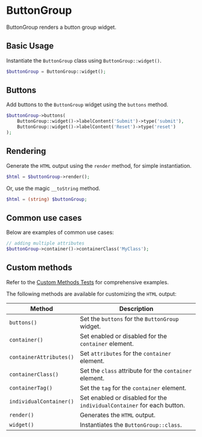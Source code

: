 # ButtonGroup

ButtonGroup renders a button group widget.

## Basic Usage

Instantiate the `ButtonGroup` class using `ButtonGroup::widget()`.

```php
$buttonGroup = ButtonGroup::widget();
```

## Buttons

Add buttons to the `ButtonGroup` widget using the `buttons` method.

```php
$buttonGroup->buttons(
    ButtonGroup::widget()->labelContent('Submit')->type('submit'),
    ButtonGroup::widget()->labelContent('Reset')->type('reset')
);
```

## Rendering

Generate the `HTML` output using the `render` method, for simple instantiation. 

```php
$html = $buttonGroup->render();
```

Or, use the magic `__toString` method.

```php
$html = (string) $buttonGroup;
```

## Common use cases

Below are examples of common use cases:

```php
// adding multiple attributes
$buttonGroup->container()->containerClass('MyClass');
```

## Custom methods

Refer to the [Custom Methods Tests](https://github.com/php-forge/html/blob/main/tests/Input/ButtonGroup/CustomMethodTest.php) 
for comprehensive examples.

The following methods are available for customizing the `HTML` output:

| Method                 | Description                                                                                 |
| ---------------------- | ------------------------------------------------------------------------------------------- |
| `buttons()`            | Set the `buttons` for the `ButtonGroup` widget.                                             |
| `container()`          | Set enabled or disabled for the `container` element.                                        |
| `containerAttributes()`| Set `attributes` for the `container` element.                                               |
| `containerClass()`     | Set the `class` attribute for the `container` element.                                      |
| `containerTag()`       | Set the `tag` for the `container` element.                                                  |
| `individualContainer()`| Set enabled or disabled for the `individualContainer` for each button.                      |
| `render()`             | Generates the `HTML` output.                                                                |
| `widget()`             | Instantiates the `ButtonGroup::class`.                                                      |
